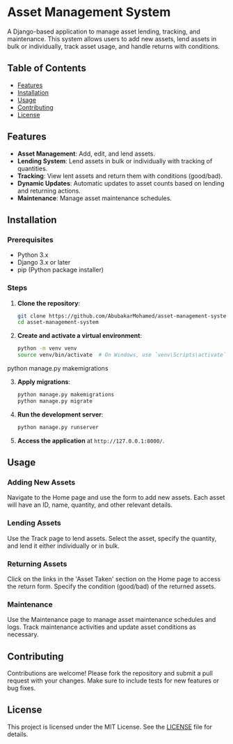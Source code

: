 # Asset Management System

A Django-based application to manage asset lending, tracking, and maintenance. This system allows users to add new assets, lend assets in bulk or individually, track asset usage, and handle returns with conditions.

## Table of Contents

- [Features](#features)
- [Installation](#installation)
- [Usage](#usage)
- [Contributing](#contributing)
- [License](#license)

## Features

- **Asset Management**: Add, edit, and lend assets.
- **Lending System**: Lend assets in bulk or individually with tracking of quantities.
- **Tracking**: View lent assets and return them with conditions (good/bad).
- **Dynamic Updates**: Automatic updates to asset counts based on lending and returning actions.
- **Maintenance**: Manage asset maintenance schedules.

## Installation

### Prerequisites

- Python 3.x
- Django 3.x or later
- pip (Python package installer)

### Steps

1. **Clone the repository**:

    ```bash
    git clone https://github.com/AbubakarMohamed/asset-management-system.git
    cd asset-management-system
    ```

2. **Create and activate a virtual environment**:

    ```bash
    python -m venv venv
    source venv/bin/activate  # On Windows, use `venv\Scripts\activate`
    ```
python manage.py 
makemigrations

3. **Apply migrations**:

    ```bash
    python manage.py makemigrations
    python manage.py migrate
    ```

4. **Run the development server**:

    ```bash
    python manage.py runserver
    ```

6. **Access the application** at `http://127.0.0.1:8000/`.

## Usage

### Adding New Assets

Navigate to the Home page and use the form to add new assets. Each asset will have an ID, name, quantity, and other relevant details.

### Lending Assets

Use the Track page to lend assets. Select the asset, specify the quantity, and lend it either individually or in bulk.

### Returning Assets

Click on the links in the 'Asset Taken' section on the Home page to access the return form. Specify the condition (good/bad) of the returned assets.

### Maintenance

Use the Maintenance page to manage asset maintenance schedules and logs. Track maintenance activities and update asset conditions as necessary.


## Contributing

Contributions are welcome! Please fork the repository and submit a pull request with your changes. Make sure to include tests for new features or bug fixes.

## License

This project is licensed under the MIT License. See the [LICENSE](LICENSE) file for details.